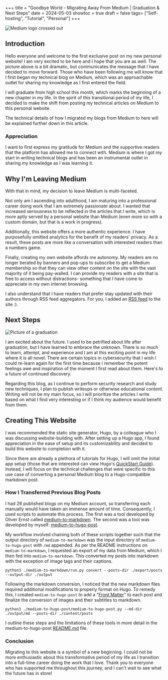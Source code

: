 +++
title = "Goodbye World - Migrating Away From Medium | Graduation & Next Steps"
date = 2024-05-03
showtoc = true
draft = false
tags= ["Self-hosting", "Tutorial", "Personal"]
+++


![Medium logo crossed out](/ally-petitt/images/Medium-crossed.png)
## Introduction
Hello everyone and welcome to the first exclusive post on my new personal website! I am very excited to be here and I hope that you are as well. The picture above is a bit dramatic, but communicates the message that I have decided to move forward. Those who have been following me will know that I first began my technical blog on Medium, which was an approachable outlet for sharing my knowledge as I first entered the field.

I will graduate from high school this month, which marks the beginning of a new chapter in my life. In the spirit of this transitional period of my life, I decided to make the shift from posting my technical articles on Medium to this personal website. 

The technical details of how I migrated my blogs from Medium to here will be explained further down in this article.

### Appreciation
I want to first express my gratitude for Medium and the supportive readers that the platform has allowed me to connect with. Medium is where I got my start in writing technical blogs and has been an instrumental outlet in sharing my knowledge as I was learning it.


## Why I'm Leaving Medium

With that in mind, my decision to leave Medium is multi-faceted. 

Not only am I ascending into adulthood, I am maturing into a professional career doing work that I am extremely passionate about. I wanted that increased seriousness to be reflected in the articles that I write, which is more aptly served by a personal website than Medium (even more so with a custom domain, but that is a work in progress).

Additionally, this website offers a more authentic experience. I have purposefully omitted analytics for the benefit of my readers' privacy. As a result, these posts are more like a conversation with interested readers than a numbers game.

Finally, creating my own website affords me autonomy. My readers are no longer berated by banners and pop-ups to subscribe to get a Medium membership so that they can view other content on the site with the vast majority of it being pay-walled. I can provide my readers with a site that is free to access without distractions- something that I have come to appreciate in my own internet browsing. 

I also understand that I have readers that prefer stay updated with their authors through RSS feed aggregators. For you, I added an [RSS feed](https://ally-petitt.github.io/ally-petitt/index.xml) to the site :).

## Next Steps
![Picture of a graduation](https://cdn.vanderbilt.edu/vu-wpfsx/wp-content/uploads/sites/7/2024/04/09234832/commencement-topper-Image-2024-scaled.jpeg)

I am excited about the future. I used to be petrified about life after graduation, but I have learned to embrace the unknown. There is so much to learn, attempt, and experience and I am at this exciting point in my life where it is all novel. There are certain topics in cybersecurity that I wish I could re-learn again for the first time because I remember the potent feelings awe and inspiration of the moment I first read about them. Here's to a future of continued discovery.

Regarding this blog, as I continue to perform security research and study new techniques, I plan to publish writeups or otherwise educational content. Writing will not be my main focus, so I will prioritize the articles I write based on what I find very interesting or if I think my audience would benefit from them. 

## Creating This Website
I was recommended the static site generator, Hugo, by a colleague who I was discussing website-building with. After setting up a Hugo app, I found appreciation in the ease of setup and its customizability and decided to build this website to completion with it. 

Since there are already a plethora of tutorials for Hugo, I will omit the initial app setup (those that are interested can view Hugo's [QuickStart Guide](https://gohugo.io/getting-started/quick-start/)). Instead, I will focus on the technical challenges that were specific to this use case of converting a personal Medium blog to a Hugo-compatible markdown post.

### How I Transferred Previous Blog Posts
I had 26 published blogs on my Medium account, so transferring each manually would have taken an immense amount of time. Consequently, I used scripts to automate this process. The first was a tool developed by Oliver Ernst called [medium-to-markdown](https://github.com/smrfeld/medium-to-markdown). The second was a tool was developed by myself: [medium-to-hugo-post](https://github.com/ally-petitt/medium-to-hugo-post). 

My workflow involved chaining both of these scripts together such that the output directory of `medium-to-markdown` was the input directory of `medium-to-hugo-post` with `/md` appended. As per the README instructions on `medium-to-markdown`, I requested an export of my data from Medium, which I then fed into `medium-to-markdown`. This converted my posts into markdown with the exception of image tags and their captions. 

```
python3 ./medium-to-markdown/run.py convert --posts-dir ./export/posts --output-dir ./output
```

Following the markdown conversion, I noticed that the new markdown files required additional modifications to properly format on Hugo. To remedy this, I created `medium-to-hugo-post` to add a "[Front Matter](https://gohugo.io/content-management/front-matter/)" to each post and finalize the conversion of images and their subtitles to markdown.

```
python3 ./medium-to-hugo-post/medium-to-hugo-post.py --md-dir ./output/md --posts-dir ./content/posts
```

I outline these steps and the limitations of these tools in more detail in the medium-to-hugo-post [README.md](https://github.com/ally-petitt/medium-to-hugo-post/blob/main/README.md) file.

### Conclusion
Migrating to this website is a symbol of a new beginning. I could not be more enthusiastic about this transformative period of my life as I transition into a full-time career doing the work that I love. Thank you to everyone who has supported me throughout this journey, and I can't wait to see what the future has in store!
